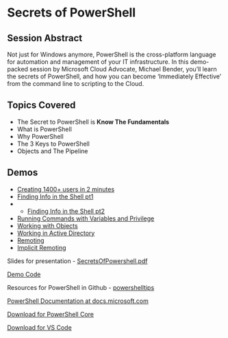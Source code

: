 # Secrets of PowerShell

## Session Abstract
Not just for Windows anymore, PowerShell is the cross-platform language for automation and management of your IT infrastructure. In this demo-packed session by Microsoft Cloud Advocate, Michael Bender, you’ll learn the secrets of PowerShell, and how you can become ‘Immediately Effective’ from the command line to scripting to the Cloud.

## Topics Covered

* The Secret to PowerShell is **Know The Fundamentals**
* What is PowerShell
* Why PowerShell
* The 3 Keys to PowerShell
* Objects and The Pipeline
  
## Demos

* [Creating 1400+ users in 2 minutes](https://github.com/themichaelbender-ms/demos/tree/master/presentations/secrets-of-powershell/Demos/)
* [Finding Info in the Shell pt1](https://github.com/themichaelbender-ms/demos/tree/master/presentations/secrets-of-powershell/Demos/findingpt1.txt)
* * [Finding Info in the Shell pt2](https://github.com/themichaelbender-ms/demos/tree/master/presentations/secrets-of-powershell/Demos/findingpt2.txt)
* [Running Commands with Variables and Privilege](https://github.com/themichaelbender-ms/demos/tree/master/presentations/secrets-of-powershell/Demos/variables.txt)
* [Working with Objects](https://github.com/themichaelbender-ms/demos/tree/master/presentations/secrets-of-powershell/Demos/objects.txt)
* [Working in Active Directory](https://github.com/themichaelbender-ms/demos/tree/master/presentations/secrets-of-powershell/Demos/ad.txt)
* [Remoting](https://github.com/themichaelbender-ms/demos/tree/master/presentations/secrets-of-powershell/Demos/remoting.txt)
* [Implicit Remoting](https://github.com/themichaelbender-ms/demos/tree/master/presentations/secrets-of-powershell/Demos/implicitremoting.txt)

Slides for presentation - [SecretsOfPowershell.pdf](https://github.com/themichaelbender-ms/demos/blob/master/presentations/secrets-of-powershell/secrets-of-powershell.pdf)

[Demo Code](https://github.com/themichaelbender-ms/demos/blob/master/presentations/secrets-of-powershell/demos/)

Resources for PowerShell in Github - [powershelltips](https://github.com/themichaelbender-ms/powershelltips)

[PowerShell Documentation at docs.microsoft.com](https://aka.ms/pslearn)

[Download for PowerShell Core](https://github.com/powershell/powershell)

[Download for VS Code](https://aka.ms/vscode-mb)

